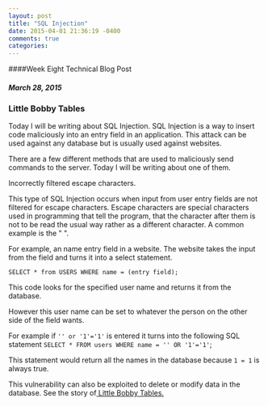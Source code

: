 ```yaml
---
layout: post
title: "SQL Injection"
date: 2015-04-01 21:36:19 -0400
comments: true
categories: 
---
```

####Week Eight Technical Blog Post

##### March 28, 2015

### Little Bobby Tables



Today I will be writing about SQL Injection. SQL Injection is a way to insert code maliciously into an entry field in an application. This attack can be used against any database but is usually used against websites.

There are a few different methods that are used to maliciously send commands to the server. Today I will be writing about one of them.

Incorrectly filtered escape characters.

This type of SQL Injection occurs when input from user entry fields are not filtered for escape characters. Escape characters are special characters used in programming that tell the program, that the character after them is not to be read the usual way rather as a different character. A common example is the " \".

For example, an name entry field in a website. The website takes the input from the field and turns it into a select statement.

`SELECT * from USERS WHERE name = (entry field);`

This code looks for the specified user name and returns it from the database. 

However this user name can be set to whatever the person on the other side of the field wants. 

For example if    `'' or '1'='1'` is entered it turns into the following SQL statement    `SELECT * FROM users WHERE name = '' OR '1'='1'`; 

This statement would return all the names in the database because `1 = 1` is always true.

This vulnerability can also be exploited to delete or modify data in the database. See the story of[ Little Bobby Tables.](https://xkcd.com/327/)